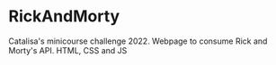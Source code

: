 # RickAndMorty
Catalisa's minicourse challenge 2022. Webpage to consume Rick and Morty's API. HTML, CSS and JS
